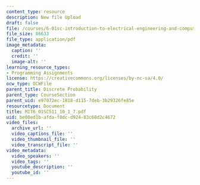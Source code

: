 ```yaml
---
content_type: resource
description: New file Upload
draft: false
file: /courses/6-01sc-introduction-to-electrical-engineering-and-computer-science-i-spring-2011/be00ed1bafdaf8dcd92483c60d2c4672_MIT6_01SCS11_10_1_7.pdf
file_size: 86633
file_type: application/pdf
image_metadata:
  caption: ''
  credit: ''
  image-alt: ''
learning_resource_types:
- Programming Assignments
license: https://creativecommons.org/licenses/by-nc-sa/4.0/
ocw_type: OCWFile
parent_title: Discrete Probability
parent_type: CourseSection
parent_uid: e97072ec-1818-d115-7deb-3b29326fe85e
resourcetype: Document
title: MIT6_01SCS11_10_1_7.pdf
uid: be00ed1b-afda-f8dc-d924-83c60d2c4672
video_files:
  archive_url: ''
  video_captions_file: ''
  video_thumbnail_file: ''
  video_transcript_file: ''
video_metadata:
  video_speakers: ''
  video_tags: ''
  youtube_description: ''
  youtube_id: ''
---
```

